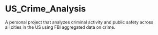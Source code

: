 # US_Crime_Analysis
A personal project that analyzes criminal activity and public safety across all cities in the US using FBI aggregated data on crime. 
